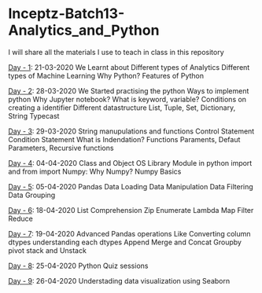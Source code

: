 # Inceptz-Batch13-Analytics_and_Python
I will share all the materials I use to teach in class in this repository

[Day - 1](https://github.com/Laxminarayen/Inceptz-Batch13-Analytics_and_Python/tree/master/01%20-%20Day%20-%201%20-%20Analytics%20and%20python): 21-03-2020
We Learnt about 
Different types of Analytics
Different types of Machine Learning
Why Python? Features of Python

[Day - 2](https://github.com/Laxminarayen/Inceptz-Batch13-Analytics_and_Python/tree/master/02%20-%20Day%20-%202-%20Python%20Basics%20with%20Exercise): 28-03-2020
We Started practising the python
Ways to implement python
Why Jupyter notebook?
What is keyword, variable?
Conditions on creating a identifier
Different datastructure
List, Tuple, Set, Dictionary, String
Typecast

[Day - 3](https://github.com/Laxminarayen/Inceptz-Batch13-Analytics_and_Python/tree/master/03%20-%20Day%20-%203%20-%20Python%20Basics%20with%20Exercises): 29-03-2020 
String manupulations and functions 
Control Statement Condition Statement 
What is Indendation? 
Functions Paraments, 
Defaut Parameters, 
Recursive functions

[Day - 4](https://github.com/Laxminarayen/Inceptz-Batch13-Analytics_and_Python/tree/master/04%20-%20Day%20-%204%20-%20Numpy%20with%20Exercises): 04-04-2020 
Class and Object 
OS Library Module in python 
import and from import 
Numpy: Why Numpy? 
Numpy Basics

[Day - 5](https://github.com/Laxminarayen/Inceptz-Batch13-Analytics_and_Python/tree/master/05%20-%20Day%205%20-%20Pandas%20with%20Exercises): 05-04-2020 Pandas Data Loading Data Manipulation Data Filtering Data Grouping

[Day - 6](https://github.com/Laxminarayen/Inceptz-Batch13-Analytics_and_Python/tree/master/06%20-%20Day%20-%206%20-%20Python%20Advanced%20Functions): 18-04-2020 
List Comprehension
Zip 
Enumerate
Lambda
Map 
Filter 
Reduce 

[Day - 7](https://github.com/Laxminarayen/Inceptz-Batch13-Analytics_and_Python/tree/master/07%20-%20Day%20-%207%20-%20Pandas%20Advanced%20with%20Exercises): 19-04-2020 Advanced Pandas operations Like 
Converting column dtypes 
understanding each dtypes 
Append
Merge and Concat 
Groupby 
pivot 
stack and Unstack

[Day - 8](https://github.com/Laxminarayen/Inceptz-Batch13-Analytics_and_Python/tree/master/06%20-%20Day%20-%206%20-%20Python%20Advanced%20Functions): 25-04-2020 
Python Quiz sessions

[Day - 9](https://github.com/Laxminarayen/Inceptz-Batch13-Analytics_and_Python/tree/master/06%20-%20Day%20-%206%20-%20Python%20Advanced%20Functions): 26-04-2020 
Understading data visualization using Seaborn


